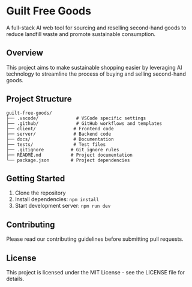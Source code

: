 # Guilt Free Goods

A full-stack AI web tool for sourcing and reselling second-hand goods to reduce landfill waste and promote sustainable consumption.

## Overview

This project aims to make sustainable shopping easier by leveraging AI technology to streamline the process of buying and selling second-hand goods.

## Project Structure

```
guilt-free-goods/
├── .vscode/              # VSCode specific settings
├── .github/              # GitHub workflows and templates
├── client/              # Frontend code
├── server/              # Backend code
├── docs/                # Documentation
├── tests/               # Test files
├── .gitignore          # Git ignore rules
├── README.md           # Project documentation
└── package.json        # Project dependencies
```

## Getting Started

1. Clone the repository
2. Install dependencies: `npm install`
3. Start development server: `npm run dev`

## Contributing

Please read our contributing guidelines before submitting pull requests.

## License

This project is licensed under the MIT License - see the LICENSE file for details.
